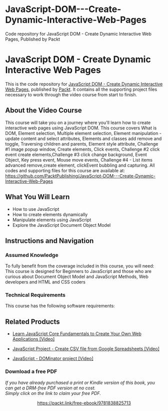 # JavaScript-DOM---Create-Dynamic-Interactive-Web-Pages
Code repository for JavaScript DOM - Create Dynamic Interactive Web Pages, Published by Packt
# JavaScript DOM - Create Dynamic Interactive Web Pages
This is the code repository for [JavaScript DOM - Create Dynamic Interactive Web Pages](https://www.packtpub.com/web-development/javascript-dominator-project-video?utm_source=github&utm_medium=repository&utm_campaign=9781838820749), published by [Packt](https://www.packtpub.com/?utm_source=github). It contains all the supporting project files necessary to work through the video course from start to finish.
## About the Video Course
This course will take you on a journey where you'll learn how to create interactive web pages using JavaScript DOM. This course covers What is DOM, Element selection, Multiple element selection, Element manipulation - update content and select attributes, Elements and classes add remove and toggle, Traversing children and parents, Element style attribute, Challenge #1 image popup window, Create elements, Click events, Challenge #2 click event create elements,Challenge #3 click change background, Event Object, Key press event, Mouse move events, 
Challenge #4 - List items advanced remove,create element, clickEvent bubbling and capturing.
All codes and supporting files for this course are available at: https://github.com/PacktPublishing/JavaScript-DOM---Create-Dynamic-Interactive-Web-Pages

<H2>What You Will Learn</H2>
<DIV class=book-info-will-learn-text>
<UL>
<LI>How to use JavaScript 
<LI>How to create elements dynamically 
<LI>Manipulate elements using JavaScript 
<LI>Explore the JavaScript Document Object Model </LI></UL></DIV>

## Instructions and Navigation
### Assumed Knowledge
To fully benefit from the coverage included in this course, you will need:<br/>
This course is designed for Beginners to JavaScript and those who are curious about Document Object Model and JavaScript Methods, Web developers and HTML and CSS coders
### Technical Requirements
This course has the following software requirements:<br/>
    

## Related Products
* [Learn JavaScript Core Fundamentals to Create Your Own Web Applications [Video]](https://www.packtpub.com/web-development/javascript-dominator-project-video?utm_source=github&utm_medium=repository&utm_campaign=9781838820749)

* [JavaScript Project - Create CSV file from Google Spreadsheets [Video]](https://www.packtpub.com/web-development/javascript-dominator-project-video?utm_source=github&utm_medium=repository&utm_campaign=9781838820749)

* [JavaScript - DOMinator project [Video]](https://www.packtpub.com/web-development/javascript-dominator-project-video?utm_source=github&utm_medium=repository&utm_campaign=9781838820749)

### Download a free PDF

 <i>If you have already purchased a print or Kindle version of this book, you can get a DRM-free PDF version at no cost.<br>Simply click on the link to claim your free PDF.</i>
<p align="center"> <a href="https://packt.link/free-ebook/9781838825713">https://packt.link/free-ebook/9781838825713 </a> </p>
